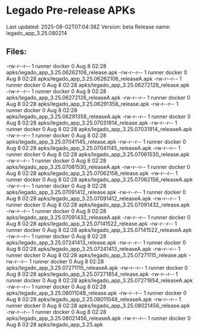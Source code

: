 # Legado Pre-release APKs
Last updated: 2025-08-02T07:04:38Z
Version: beta
Release name: legado_app_3.25.080214
## Files:
-rw-r--r-- 1 runner docker 0 Aug  8 02:28 apks/legado_app_3.25.06262106_release.apk
-rw-r--r-- 1 runner docker 0 Aug  8 02:28 apks/legado_app_3.25.06262106_releaseA.apk
-rw-r--r-- 1 runner docker 0 Aug  8 02:28 apks/legado_app_3.25.06272126_release.apk
-rw-r--r-- 1 runner docker 0 Aug  8 02:28 apks/legado_app_3.25.06272126_releaseA.apk
-rw-r--r-- 1 runner docker 0 Aug  8 02:28 apks/legado_app_3.25.06291358_release.apk
-rw-r--r-- 1 runner docker 0 Aug  8 02:28 apks/legado_app_3.25.06291358_releaseA.apk
-rw-r--r-- 1 runner docker 0 Aug  8 02:28 apks/legado_app_3.25.07031914_release.apk
-rw-r--r-- 1 runner docker 0 Aug  8 02:28 apks/legado_app_3.25.07031914_releaseA.apk
-rw-r--r-- 1 runner docker 0 Aug  8 02:28 apks/legado_app_3.25.07041145_release.apk
-rw-r--r-- 1 runner docker 0 Aug  8 02:28 apks/legado_app_3.25.07041145_releaseA.apk
-rw-r--r-- 1 runner docker 0 Aug  8 02:28 apks/legado_app_3.25.07061530_release.apk
-rw-r--r-- 1 runner docker 0 Aug  8 02:28 apks/legado_app_3.25.07061530_releaseA.apk
-rw-r--r-- 1 runner docker 0 Aug  8 02:28 apks/legado_app_3.25.07062156_release.apk
-rw-r--r-- 1 runner docker 0 Aug  8 02:28 apks/legado_app_3.25.07062156_releaseA.apk
-rw-r--r-- 1 runner docker 0 Aug  8 02:28 apks/legado_app_3.25.07091412_release.apk
-rw-r--r-- 1 runner docker 0 Aug  8 02:28 apks/legado_app_3.25.07091412_releaseA.apk
-rw-r--r-- 1 runner docker 0 Aug  8 02:28 apks/legado_app_3.25.07091432_release.apk
-rw-r--r-- 1 runner docker 0 Aug  8 02:28 apks/legado_app_3.25.07091432_releaseA.apk
-rw-r--r-- 1 runner docker 0 Aug  8 02:28 apks/legado_app_3.25.07141522_release.apk
-rw-r--r-- 1 runner docker 0 Aug  8 02:28 apks/legado_app_3.25.07141522_releaseA.apk
-rw-r--r-- 1 runner docker 0 Aug  8 02:28 apks/legado_app_3.25.07241413_release.apk
-rw-r--r-- 1 runner docker 0 Aug  8 02:28 apks/legado_app_3.25.07241413_releaseA.apk
-rw-r--r-- 1 runner docker 0 Aug  8 02:28 apks/legado_app_3.25.07271115_release.apk
-rw-r--r-- 1 runner docker 0 Aug  8 02:28 apks/legado_app_3.25.07271115_releaseA.apk
-rw-r--r-- 1 runner docker 0 Aug  8 02:28 apks/legado_app_3.25.07271854_release.apk
-rw-r--r-- 1 runner docker 0 Aug  8 02:28 apks/legado_app_3.25.07271854_releaseA.apk
-rw-r--r-- 1 runner docker 0 Aug  8 02:28 apks/legado_app_3.25.08011048_release.apk
-rw-r--r-- 1 runner docker 0 Aug  8 02:28 apks/legado_app_3.25.08011048_releaseA.apk
-rw-r--r-- 1 runner docker 0 Aug  8 02:28 apks/legado_app_3.25.08021456_release.apk
-rw-r--r-- 1 runner docker 0 Aug  8 02:28 apks/legado_app_3.25.08021456_releaseA.apk
-rw-r--r-- 1 runner docker 0 Aug  8 02:28 apks/legado_app_3.25.apk
